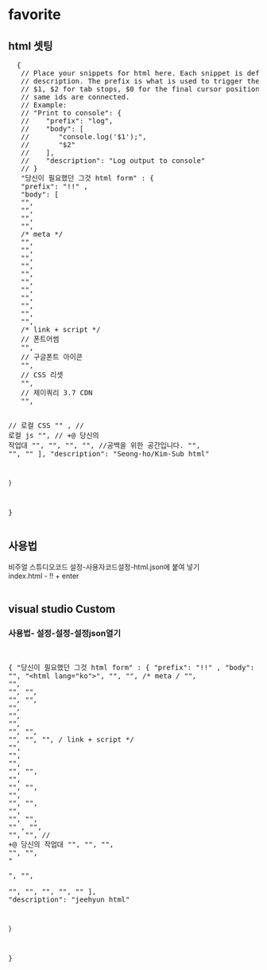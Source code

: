 # favorite
<h2>html 셋팅</h2>

 <pre>
  {
   // Place your snippets for html here. Each snippet is defined under a snippet name and has a prefix, body and 
   // description. The prefix is what is used to trigger the snippet and the body will be expanded and inserted. Possible variables are:
   // $1, $2 for tab stops, $0 for the final cursor position, and ${1:label}, ${2:another} for placeholders. Placeholders with the 
   // same ids are connected.
   // Example:
   // "Print to console": {
   //    "prefix": "log",
   //    "body": [
   //       "console.log('$1');",
   //       "$2"
   //    ],
   //    "description": "Log output to console"
   // }
   "당신이 필요했던 그것 html form" : {
   "prefix": "!!" ,
   "body": [
   "<!DOCTYPE html>",
   "<html lang=\"ko\">",
   "<head>",
   "<title>     </title>",
   /* meta */
   "<meta charset='utf-8'>",
   "<meta name='viewport' content='width=device-width, initial-scale=1.0'>",
   "<meta name='Title' content=''>",
   "<meta name='Subject' content=''>",
   "<meta name='Keywords' content=''>",
   "<meta name='Author' content=''>",
   "<meta name='Publisher' content=''>",
   "<meta name='Description' content=''>",
   "<meta name='Author-Date' content=''>",
   "<meta name='Copyright' content=''>",
   "",
   /* link + script */
   // 폰트어썸
   "<link rel='stylesheet' href='https://cdnjs.cloudflare.com/ajax/libs/font-awesome/5.15.3/css/all.min.css'>",
   // 구글폰트 아이콘
   "<link rel='stylesheet' href='https://fonts.googleapis.com/css2?family=Material+Symbols+Outlined:opsz,wght,FILL,GRAD@48,400,0,0' />",
   // CSS 리셋
   "<link href='https://cdn.jsdelivr.net/npm/reset-css@5.0.1/reset.min.css'>",
   // 제이쿼리 3.7 CDN
   "<script src='https://code.jquery.com/jquery-3.7.0.min.js' crossorigin='anonymous'></script>",
   // 로컬 CSS
   "<link rel='stylesheet' href='./css/style.css'/>" ,
   // 로컬 js
   "<script src='./js/script.js' defer></script>",
   // +@ 당신의 작업대
   "",
   "</head>",
   "<body>",
   "", //공백을 위한 공간입니다.
   "",
   "</body>",
   "</html>"
    ],
    "description": "Seong-ho/Kim-Sub html"
       
    }
 }
 </pre>
 <h2> 사용법 </h2>
  비주얼 스튜디오코드 설정-사용자코드설정-html.json에 붙여 넣기<br/>
  index.html - !! + enter

 <br/>
 <br/>
 <h2>visual studio Custom</h2>
<h3>사용법- 설정-설정-설정json열기</h3>
<pre>

  {
   "당신이 필요했던 그것 html form" : {
   "prefix": "!!" ,
   "body": [
   "<!DOCTYPE html>",
   "<html lang=\"ko\">",
   "<head>",
   "<title>     </title>",
   /* meta */
   "<meta charset='utf-8'>",
   "<meta name='viewport' content='width=device-width, initial-scale=1.0'>",
   "<meta name='Title' content=''>",
   "<meta name='Subject' content=''>",
   "<meta name='Keywords' content=''>",
   "<meta name='Author' content=''>",
   "<meta name='Publisher' content=''>",
   "<meta name='Description' content=''>",
   "<meta name='Author-Date' content=''>",
   "<meta name='Copyright' content=''>",
   "",
   "<!-- 접근성 텍스트(skip) 숨김 -->",
   "<style>#skip{overflow: hidden; position:absolute; width:0; height:0; line-height:0; text-indent:-9999px;}</style>",
   "",
   /* link + script */
   "<!-- 폰트어썸 -->",
   "<link rel='stylesheet' href='https://use.fontawesome.com/releases/v5.5.0/css/all.css'>",
   "<link rel='stylesheet' href='https://cdnjs.cloudflare.com/ajax/libs/font-awesome/4.7.0/css/font-awesome.min.css'>",
   "",
   "<!-- 구글폰트 아이콘 -->",
   "<link rel='stylesheet' href='https://fonts.googleapis.com/css2?family=Material+Symbols+Outlined:opsz,wght,FILL,GRAD@48,400,0,0' />",
   "",
   "<!-- CSS 리셋 -->",
   "<link href='https://cdn.jsdelivr.net/npm/reset-css@5.0.1/reset.min.css'>",
   "",
   "<!-- 제이쿼리 3.7 CDN -->",
   "<script src='https://code.jquery.com/jquery-3.7.0.min.js' crossorigin='anonymous'></script>",
   "",
   "<!-- 로컬 CSS -->",
   "<link rel='stylesheet' href='./css/style.css'/>" ,
   "",
   "<!-- 로컬 js -->",
   "<script src='./js/script.js' defer></script>",
   // +@ 당신의 작업대
   "",
   "</head>",
   "<body>",
   "<!-- 시각장애인 웹 접근성을 위한 skip _ 지우지않아도 됩니다. -->",
   "",
   "<ul id='skip'>",
   "   <li><a href='#header'>헤더 바로가기</a></li>",
   "   <li><a href='#nav'>메뉴 바로가기</a></li>",
   "   <li><a href='#content'>내용 바로가기</a></li>",
   "</ul>",
   "",   
   "<!-- 공백을 위한 공간입니다. -->",
   "", 
   "",
   "</body>",
   "</html>"
    ],
    "description": "jeehyun html"
      
    }
  }
</pre>

